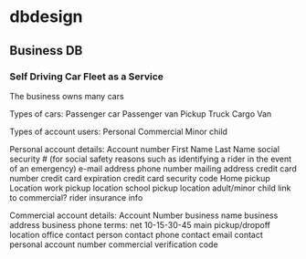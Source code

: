 # dbdesign

## Business DB
### Self Driving Car Fleet as a Service

The business owns many cars

Types of cars:
Passenger car
Passenger van
Pickup Truck
Cargo Van

Types of account users:
Personal
Commercial
Minor child

Personal account details:
Account number
First Name
Last Name
social security # (for social safety reasons such as identifying a rider in the event of an emergency)
e-mail address
phone number
mailing address
credit card number
credit card expiration
credit card security code
Home pickup Location
work pickup location
school pickup location
adult/minor child
link to commercial?
rider insurance info


Commercial account details:
Account Number
business name
business address
business phone
terms: net 10-15-30-45
main pickup/dropoff location
office contact person
contact phone
contact email
contact personal account number
commercial verification code


